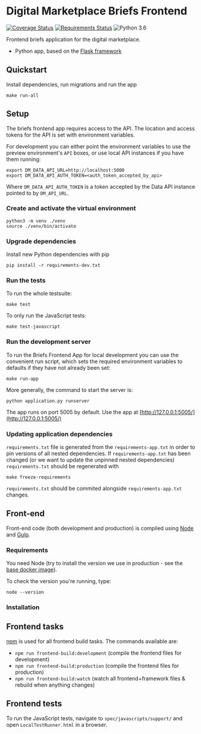 # Digital Marketplace Briefs Frontend

[![Coverage Status](https://coveralls.io/repos/alphagov/digitalmarketplace-briefs-frontend/badge.svg?branch=master&service=github)](https://coveralls.io/github/alphagov/digitalmarketplace-briefs-frontend?branch=master)
[![Requirements Status](https://requires.io/github/alphagov/digitalmarketplace-briefs-frontend/requirements.svg?branch=master)](https://requires.io/github/alphagov/digitalmarketplace-briefs-frontend/requirements/?branch=master)
![Python 3.6](https://img.shields.io/badge/python-3.6-blue.svg)

Frontend briefs application for the digital marketplace.

- Python app, based on the [Flask framework](http://flask.pocoo.org/)

## Quickstart

Install dependencies, run migrations and run the app
```
make run-all
````

## Setup

The briefs frontend app requires access to the API. The location and access tokens for
the API is set with environment variables.


For development you can either point the environment variables to use the
preview environment's `API` boxes, or use local API instances if you have
them running:

```
export DM_DATA_API_URL=http://localhost:5000
export DM_DATA_API_AUTH_TOKEN=<auth_token_accepted_by_api>
```

Where `DM_DATA_API_AUTH_TOKEN` is a token accepted by the Data API
instance pointed to by `DM_API_URL`.

### Create and activate the virtual environment

```
python3 -m venv ./venv
source ./venv/bin/activate
```

### Upgrade dependencies

Install new Python dependencies with pip

```pip install -r requirements-dev.txt```

### Run the tests

To run the whole testsuite:

```
make test
```

To only run the JavaScript tests:

```
make test-javascript
```

### Run the development server

To run the Briefs Frontend App for local development you can use the convenient run
script, which sets the required environment variables to defaults if they have
not already been set:

```
make run-app
```

More generally, the command to start the server is:
```
python application.py runserver
```

The app runs on port 5005 by default. Use the app at [http://127.0.0.1:5005/](http://127.0.0.1:5005/)

### Updating application dependencies

`requirements.txt` file is generated from the `requirements-app.txt` in order to pin
versions of all nested dependencies. If `requirements-app.txt` has been changed (or
we want to update the unpinned nested dependencies) `requirements.txt` should be
regenerated with

```
make freeze-requirements
```

`requirements.txt` should be commited alongside `requirements-app.txt` changes.

## Front-end

Front-end code (both development and production) is compiled using [Node](http://nodejs.org/) and [Gulp](http://gulpjs.com/).

### Requirements

You need Node (try to install the version we use in production -
 see the [base docker image](https://github.com/alphagov/digitalmarketplace-docker-base/blob/master/base.docker)).

To check the version you're running, type:

```
node --version
```

### Installation


## Frontend tasks

[npm](https://docs.npmjs.com/cli/run-script) is used for all frontend build tasks. The commands available are:

- `npm run frontend-build:development` (compile the frontend files for development)
- `npm run frontend-build:production` (compile the frontend files for production)
- `npm run frontend-build:watch` (watch all frontend+framework files & rebuild when anything changes)


## Frontend tests

To run the JavaScript tests, navigate to `spec/javascripts/support/` and open `LocalTestRunner.html` in a browser.
